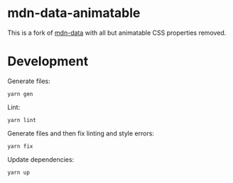 # mdn-data-animatable

This is a fork of [mdn-data](https://www.npmjs.com/package/mdn-data) with all but animatable CSS properties removed.

# Development

Generate files:

```shell script
yarn gen
```

Lint:

```shell script
yarn lint
```

Generate files and then fix linting and style errors:

```shell script
yarn fix
```

Update dependencies:

```shell script
yarn up
```

